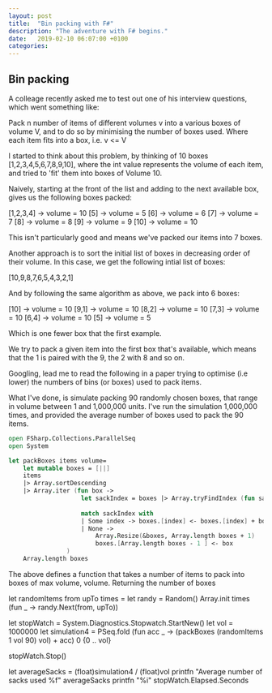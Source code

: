 ```yaml
---
layout: post
title:  "Bin packing with F#"
description: "The adventure with F# begins."
date:   2019-02-10 06:07:00 +0100
categories: 
---
```

## Bin packing

A colleage recently asked me to test out one of his interview questions, which went something like:

Pack n number of items of different volumes v into a various boxes of volume V, and to do so by minimising the number of boxes used.  Where each item fits into a box, i.e. v <= V

I started to think about this problem, by thinking of 10 boxes [1,2,3,4,5,6,7,8,9,10], where the int value represents the volume of each item, and tried to 'fit' them into boxes of Volume 10.

Naively, starting at the front of the list and adding to the next available box, gives us the following boxes packed:

[1,2,3,4] -> volume = 10
[5] -> volume = 5
[6] -> volume = 6
[7] -> volume = 7
[8] -> volume = 8
[9] -> volume = 9
[10] -> volume = 10

This isn't particularly good and means we've packed our items into 7 boxes.

Another approach is to sort the initial list of boxes in decreasing order of their volume.
In this case, we get the following intial list of boxes:

[10,9,8,7,6,5,4,3,2,1]

And by following the same algorithm as above, we pack into 6 boxes:

[10] -> volume = 10
[9,1] -> volume = 10
[8,2] -> volume = 10
[7,3] -> volume = 10
[6,4] -> volume = 10
[5] -> volume = 5

Which is one fewer box that the first example.

We try to pack a given item into the first box that's available, which means that the 1 is paired with the 9, the 2 with 8 and so on.

Googling, lead me to read the following in a paper trying to optimise (i.e lower) the numbers of bins (or boxes) used to pack items.

What I've done, is simulate packing 90 randomly chosen boxes, that range in volume between 1 and 1,000,000 units.  I've run the simulation 1,000,000 times, and provided the average number of boxes used to pack the 90 items.

``` fsharp
open FSharp.Collections.ParallelSeq
open System

let packBoxes items volume= 
    let mutable boxes = [||]
    items
    |> Array.sortDescending
    |> Array.iter (fun box ->
                    let sackIndex = boxes |> Array.tryFindIndex (fun sack -> sack + box <= volume)
                    
                    match sackIndex with
                    | Some index -> boxes.[index] <- boxes.[index] + box
                    | None -> 
                        Array.Resize(&boxes, Array.length boxes + 1)
                        boxes.[Array.length boxes - 1 ] <- box
                )
    Array.length boxes
```
The above defines a function that takes a number of items to pack into boxes of max volume, volume.
Returning the number of boxes 

let randomItems from upTo times =
    let randy = Random()
    Array.init times (fun _ -> randy.Next(from, upTo))

let stopWatch = System.Diagnostics.Stopwatch.StartNew()
let vol = 1000000
let simulation4 = PSeq.fold (fun acc _ -> (packBoxes (randomItems 1 vol 90) vol) + acc) 0 {0 .. vol}

stopWatch.Stop()

let averageSacks = (float)simulation4  / (float)vol
printfn "Average number of sacks used %f" averageSacks
printfn "%i" stopWatch.Elapsed.Seconds
```

